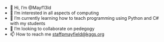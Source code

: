 - 👋 Hi, I’m @Mayf13ld
- 👀 I’m interested in all aspects of computing
- 🌱 I’m currently learning how to teach programming using Python and C# with my students
- 💞️ I’m looking to collaborate on pedegogy
- 📫 How to reach me staffpmayfield@kggs.org

<!---
Mayf13ld/Mayf13ld is a ✨ special ✨ repository because its `README.md` (this file) appears on your GitHub profile.
You can click the Preview link to take a look at your changes.
--->
